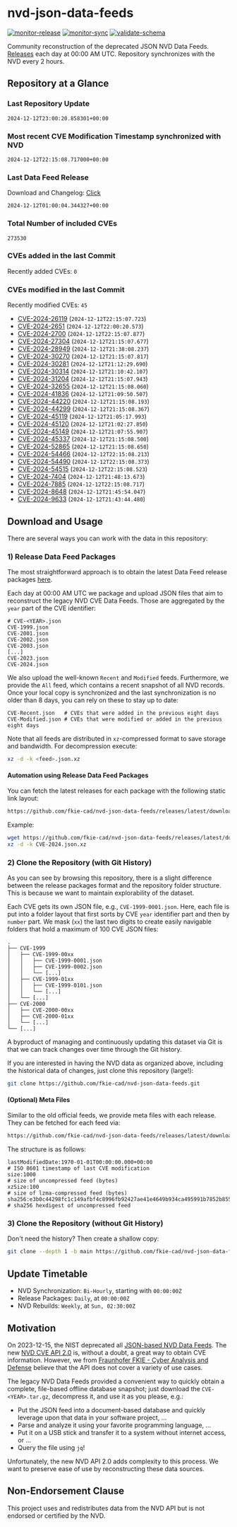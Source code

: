 # nvd-json-data-feeds

[![monitor-release](https://github.com/fkie-cad/nvd-json-data-feeds/actions/workflows/monitor_release.yml/badge.svg)](https://github.com/fkie-cad/nvd-json-data-feeds/actions/workflows/monitor_release.yml)
[![monitor-sync](https://github.com/fkie-cad/nvd-json-data-feeds/actions/workflows/monitor_sync.yml/badge.svg)](https://github.com/fkie-cad/nvd-json-data-feeds/actions/workflows/monitor_sync.yml)
[![validate-schema](https://github.com/fkie-cad/nvd-json-data-feeds/actions/workflows/validate_schema.yml/badge.svg)](https://github.com/fkie-cad/nvd-json-data-feeds/actions/workflows/validate_schema.yml)

Community reconstruction of the deprecated JSON NVD Data Feeds.
[Releases](https://github.com/fkie-cad/nvd-json-data-feeds/releases/latest) each day at 00:00 AM UTC.
Repository synchronizes with the NVD every 2 hours.

## Repository at a Glance

### Last Repository Update

```plain
2024-12-12T23:00:20.858301+00:00
```

### Most recent CVE Modification Timestamp synchronized with NVD

```plain
2024-12-12T22:15:08.717000+00:00
```

### Last Data Feed Release

Download and Changelog: [Click](https://github.com/fkie-cad/nvd-json-data-feeds/releases/latest)

```plain
2024-12-12T01:00:04.344327+00:00
```

### Total Number of included CVEs

```plain
273530
```

### CVEs added in the last Commit

Recently added CVEs: `0`



### CVEs modified in the last Commit

Recently modified CVEs: `45`

- [CVE-2024-26119](CVE-2024/CVE-2024-261xx/CVE-2024-26119.json) (`2024-12-12T22:15:07.723`)
- [CVE-2024-2651](CVE-2024/CVE-2024-26xx/CVE-2024-2651.json) (`2024-12-12T22:00:20.573`)
- [CVE-2024-2700](CVE-2024/CVE-2024-27xx/CVE-2024-2700.json) (`2024-12-12T22:15:07.877`)
- [CVE-2024-27304](CVE-2024/CVE-2024-273xx/CVE-2024-27304.json) (`2024-12-12T21:15:07.677`)
- [CVE-2024-28949](CVE-2024/CVE-2024-289xx/CVE-2024-28949.json) (`2024-12-12T21:38:08.237`)
- [CVE-2024-30270](CVE-2024/CVE-2024-302xx/CVE-2024-30270.json) (`2024-12-12T21:15:07.817`)
- [CVE-2024-30281](CVE-2024/CVE-2024-302xx/CVE-2024-30281.json) (`2024-12-12T21:12:29.690`)
- [CVE-2024-30314](CVE-2024/CVE-2024-303xx/CVE-2024-30314.json) (`2024-12-12T21:10:42.107`)
- [CVE-2024-31204](CVE-2024/CVE-2024-312xx/CVE-2024-31204.json) (`2024-12-12T21:15:07.943`)
- [CVE-2024-32655](CVE-2024/CVE-2024-326xx/CVE-2024-32655.json) (`2024-12-12T21:15:08.060`)
- [CVE-2024-41836](CVE-2024/CVE-2024-418xx/CVE-2024-41836.json) (`2024-12-12T21:09:50.507`)
- [CVE-2024-44220](CVE-2024/CVE-2024-442xx/CVE-2024-44220.json) (`2024-12-12T21:15:08.193`)
- [CVE-2024-44299](CVE-2024/CVE-2024-442xx/CVE-2024-44299.json) (`2024-12-12T21:15:08.367`)
- [CVE-2024-45119](CVE-2024/CVE-2024-451xx/CVE-2024-45119.json) (`2024-12-12T21:05:17.993`)
- [CVE-2024-45120](CVE-2024/CVE-2024-451xx/CVE-2024-45120.json) (`2024-12-12T21:02:27.850`)
- [CVE-2024-45149](CVE-2024/CVE-2024-451xx/CVE-2024-45149.json) (`2024-12-12T21:07:55.907`)
- [CVE-2024-45337](CVE-2024/CVE-2024-453xx/CVE-2024-45337.json) (`2024-12-12T21:15:08.500`)
- [CVE-2024-52865](CVE-2024/CVE-2024-528xx/CVE-2024-52865.json) (`2024-12-12T21:15:08.650`)
- [CVE-2024-54466](CVE-2024/CVE-2024-544xx/CVE-2024-54466.json) (`2024-12-12T22:15:08.213`)
- [CVE-2024-54490](CVE-2024/CVE-2024-544xx/CVE-2024-54490.json) (`2024-12-12T22:15:08.373`)
- [CVE-2024-54515](CVE-2024/CVE-2024-545xx/CVE-2024-54515.json) (`2024-12-12T22:15:08.523`)
- [CVE-2024-7404](CVE-2024/CVE-2024-74xx/CVE-2024-7404.json) (`2024-12-12T21:48:13.673`)
- [CVE-2024-7885](CVE-2024/CVE-2024-78xx/CVE-2024-7885.json) (`2024-12-12T22:15:08.717`)
- [CVE-2024-8648](CVE-2024/CVE-2024-86xx/CVE-2024-8648.json) (`2024-12-12T21:45:54.047`)
- [CVE-2024-9633](CVE-2024/CVE-2024-96xx/CVE-2024-9633.json) (`2024-12-12T21:43:44.480`)


## Download and Usage

There are several ways you can work with the data in this repository:

### 1) Release Data Feed Packages

The most straightforward approach is to obtain the latest Data Feed release packages [here](https://github.com/fkie-cad/nvd-json-data-feeds/releases/latest).

Each day at 00:00 AM UTC we package and upload JSON files that aim to reconstruct the legacy NVD CVE Data Feeds.
Those are aggregated by the `year` part of the CVE identifier:

```
# CVE-<YEAR>.json
CVE-1999.json
CVE-2001.json
CVE-2002.json
CVE-2003.json
[...]
CVE-2023.json
CVE-2024.json
```

We also upload the well-known `Recent` and `Modified` feeds.
Furthermore, we provide the `All` feed, which contains a recent snapshot of all NVD records.
Once your local copy is synchronized and the last synchronization is no older than 8 days, you can rely on these to stay up to date:

```plain
CVE-Recent.json   # CVEs that were added in the previous eight days
CVE-Modified.json # CVEs that were modified or added in the previous eight days
```

Note that all feeds are distributed in `xz`-compressed format to save storage and bandwidth.
For decompression execute:

```sh
xz -d -k <feed>.json.xz
```

#### Automation using Release Data Feed Packages

You can fetch the latest releases for each package with the following static link layout:

```sh
https://github.com/fkie-cad/nvd-json-data-feeds/releases/latest/download/CVE-<YEAR>.json.xz
```

Example:

```sh
wget https://github.com/fkie-cad/nvd-json-data-feeds/releases/latest/download/CVE-2024.json.xz
xz -d -k CVE-2024.json.xz
```

### 2) Clone the Repository (with Git History)

As you can see by browsing this repository, there is a slight difference between the release packages format and the repository folder structure.
This is because we want to maintain explorability of the dataset.

Each CVE gets its own JSON file, e.g., `CVE-1999-0001.json`.
Here, each file is put into a folder layout that first sorts by CVE `year` identifier part and then by `number` part.
We mask (`xx`) the last two digits to create easily navigable folders that hold a maximum of 100 CVE JSON files:

```plain
.
├── CVE-1999
│   ├── CVE-1999-00xx
│   │   ├── CVE-1999-0001.json
│   │   ├── CVE-1999-0002.json
│   │   └── [...]
│   ├── CVE-1999-01xx
│   │   ├── CVE-1999-0101.json
│   │   └── [...]
│   └── [...]
├── CVE-2000
│   ├── CVE-2000-00xx
│   ├── CVE-2000-01xx
│   └── [...]
└── [...]
```

A byproduct of managing and continuously updating this dataset via Git is that we can track changes over time through the Git history.

If you are interested in having the NVD data as organized above, including the historical data of changes, just clone this repository (large!):

```sh
git clone https://github.com/fkie-cad/nvd-json-data-feeds.git
```

#### (Optional) Meta Files

Similar to the old official feeds, we provide meta files with each release. They can be fetched for each feed via:

```sh
https://github.com/fkie-cad/nvd-json-data-feeds/releases/latest/download/CVE-<YEAR>.meta
```

The structure is as follows:

```plain
lastModifiedDate:1970-01-01T00:00:00.000+00:00                          # ISO 8601 timestamp of last CVE modification
size:1000                                                               # size of uncompressed feed (bytes)
xzSize:100                                                              # size of lzma-compressed feed (bytes)
sha256:e3b0c44298fc1c149afbf4c8996fb92427ae41e4649b934ca495991b7852b855 # sha256 hexdigest of uncompressed feed
```

### 3) Clone the Repository (without Git History)

Don't need the history? Then create a shallow copy:

```sh
git clone --depth 1 -b main https://github.com/fkie-cad/nvd-json-data-feeds.git
```


## Update Timetable

* NVD Synchronization: `Bi-Hourly`, starting with `00:00:00Z`
* Release Packages: `Daily`, at `00:00:00Z`
* NVD Rebuilds: `Weekly`, at `Sun, 02:30:00Z`


## Motivation

On 2023-12-15, the NIST deprecated all [JSON-based NVD Data Feeds](https://nvd.nist.gov/vuln/data-feeds#divRetirementBanner-1).
The new [NVD CVE API 2.0](https://nvd.nist.gov/developers/vulnerabilities) is, without a doubt, a great way to obtain CVE information.
However, we from [Fraunhofer FKIE - Cyber Analysis and Defense](https://www.fkie.fraunhofer.de/en/departments/cad.html) believe that the API does not cover a variety of use cases.

The legacy NVD Data Feeds provided a convenient way to quickly obtain a complete, file-based offline database snapshot; just download the `CVE-<YEAR>.tar.gz`, decompress it, and use it as you please, e.g.:

- Put the JSON feed into a document-based database and quickly leverage upon that data in your software project, ...
- Parse and analyze it using your favorite programming language, ...
- Put it on a USB stick and transfer it to a system without internet access, or ...
- Query the file using `jq`!

Unfortunately, the new NVD API 2.0 adds complexity to this process.
We want to preserve ease of use by reconstructing these data sources.

## Non-Endorsement Clause

This project uses and redistributes data from the NVD API but is not endorsed or certified by the NVD.